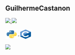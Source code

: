 ## GuilhermeCastanon


<div>
  <a href="https://github.com/XandP">
  <img height="180em" src="https://github-readme-stats.vercel.app/api?username=GuilhermeCastanon&count_private=true&show_icons=true&theme=omni&include_all_commits=true"/>
  <img height="180em" src="https://github-readme-stats.vercel.app/api/top-langs/?username=GuilhermeCastanon&layout=compact&langs_count=7&theme=omni&count_private=true&include_all_commits=true"/>
</div>

 <!-- skills -->
<div style="display: inline_block"><br>

  <img align="center" alt="GuilhermeCastanon-Python" height="30" width="40" src="https://raw.githubusercontent.com/devicons/devicon/master/icons/python/python-original.svg">
  <img align="center" alt="GuilhermeCastanon-C" height="30" width="40" src="https://raw.githubusercontent.com/devicons/devicon/master/icons/c/c-original.svg">

</div>
<!-- skills -->
<br>
<div>
<a href="https://www.linkedin.com/in/guilherme-castanon-silva-pereira-9145a1221/" target="_blank"><img src="https://img.shields.io/badge/LinkedIn-0077B5?style=for-the-badge&logo=linkedin&logoColor=white" target="_blank"></a>
</div>
